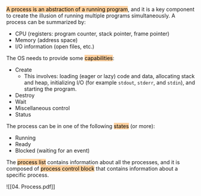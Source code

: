 <mark style="background: #FFB86CA6;">A process is an abstraction of a running program</mark>, and it is a key component to create the illusion of running multiple programs simultaneously. A process can be summarized by:

- CPU (registers: program counter, stack pointer, frame pointer)
- Memory (address space)
- I/O information (open files, etc.)

The OS needs to provide some <mark style="background: #FFB86CA6;">capabilities</mark>:

- Create
	- This involves: loading (eager or lazy) code and data, allocating stack and heap, initializing I/O (for example `stdout`, `stderr`, and `stdin`), and starting the program.
- Destroy
- Wait
- Miscellaneous control
- Status

The process can be in one of the following <mark style="background: #FFB86CA6;">states</mark> (or more):

- Running
- Ready
- Blocked (waiting for an event)

The <mark style="background: #FFB86CA6;">process list</mark> contains information about all the processes, and it is composed of <mark style="background: #FFB86CA6;">process control block</mark> that contains information about a specific process.

![[04. Process.pdf]]

